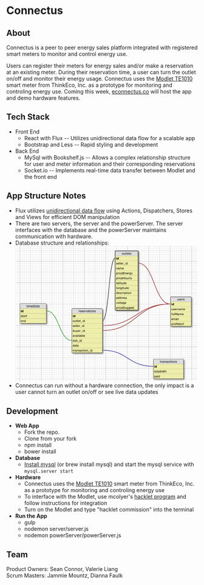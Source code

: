 # Connectus

## About
Connectus is a peer to peer energy sales platform integrated with registered smart meters to monitor and control energy use.  
  
Users can register their meters for energy sales and/or make a reservation at an existing meter. During their reservation time, a user can turn the outlet on/off and monitor their energy usage. Connectus uses the [Modlet TE1010](http://shop.thinkecoinc.com/products/home-starter-kit#.VbZw6xNVikp) smart meter from ThinkEco, Inc. as a prototype for monitoring and controling energy use. Coming this week, [econnectus.co](http://www.econnectus.co/) will host the app and demo hardware features.

## Tech Stack
- Front End
  - React with Flux -- Utilizes unidirectional data flow for a scalable app
  - Bootstrap and Less -- Rapid styling and development
- Back End
  - MySql with Bookshelf.js -- Allows a complex relationship structure for user and meter information and their corresponding reservations
  - Socket.io -- Implements real-time data transfer between Modlet and the front end

## App Structure Notes
  - Flux utilizes [unidirectional data flow](https://facebook.github.io/flux/docs/overview.html) using Actions, Dispatchers, Stores and Views for efficient DOM manipulation
  - There are two servers, the server and the powerServer. The server interfaces with the database and the powerServer maintains communication with hardware.
  - Database structure and relationships: ![Schema and relationships](./client/assets/img/database.png)
  - Connectus can run without a hardware connection, the only impact is a user cannot turn an outlet on/off or see live data updates

## Development
- __Web App__
  - Fork the repo.
  - Clone from your fork
  - npm install
  - bower install
- __Database__
  - [Install mysql](https://dev.mysql.com/doc/refman/5.6/en/osx-installation-pkg.html) (or brew install mysql) and start the mysql service with ``mysql.server start``
- __Hardware__
  - Connectus uses the [Modlet TE1010](http://shop.thinkecoinc.com/products/home-starter-kit#.VbZw6xNVikp) smart meter from ThinkEco, Inc. as a prototype for monitoring and controling energy use
  - To interface with the Modlet, use mcolyer's [hacklet program](https://github.com/mcolyer/hacklet) and follow instructions for integration
  - Turn on the Modlet and type "hacklet commission" into the terminal
- __Run the App__
  - gulp
  - nodemon server/server.js
  - nodemon powerServer/powerServer.js

## Team
Product Owners: Sean Connor, Valerie Liang  
Scrum Masters: Jammie Mountz, Dianna Faulk
